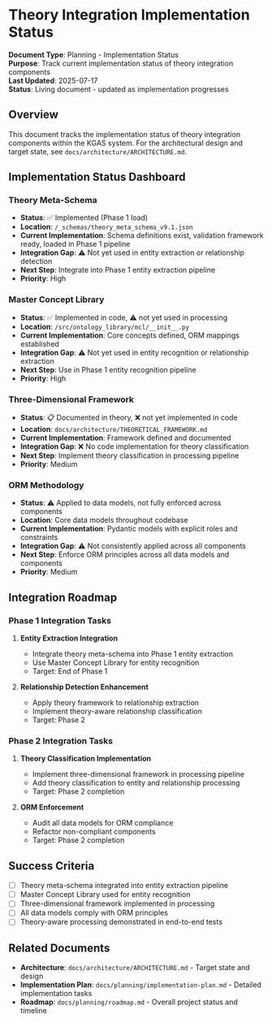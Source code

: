 # Theory Integration Implementation Status

**Document Type**: Planning - Implementation Status  
**Purpose**: Track current implementation status of theory integration components  
**Last Updated**: 2025-07-17  
**Status**: Living document - updated as implementation progresses

## Overview

This document tracks the implementation status of theory integration components within the KGAS system. For the architectural design and target state, see `docs/architecture/ARCHITECTURE.md`.

## Implementation Status Dashboard

### Theory Meta-Schema
- **Status**: ✅ Implemented (Phase 1 load)
- **Location**: `/_schemas/theory_meta_schema_v9.1.json`
- **Current Implementation**: Schema definitions exist, validation framework ready, loaded in Phase 1 pipeline
- **Integration Gap**: ⚠️ Not yet used in entity extraction or relationship detection
- **Next Step**: Integrate into Phase 1 entity extraction pipeline
- **Priority**: High

### Master Concept Library
- **Status**: ✅ Implemented in code, ⚠️ not yet used in processing
- **Location**: `/src/ontology_library/mcl/__init__.py`
- **Current Implementation**: Core concepts defined, ORM mappings established
- **Integration Gap**: ⚠️ Not yet used in entity recognition or relationship extraction
- **Next Step**: Use in Phase 1 entity recognition pipeline
- **Priority**: High

### Three-Dimensional Framework
- **Status**: 📋 Documented in theory, ❌ not yet implemented in code
- **Location**: `docs/architecture/THEORETICAL_FRAMEWORK.md`
- **Current Implementation**: Framework defined and documented
- **Integration Gap**: ❌ No code implementation for theory classification
- **Next Step**: Implement theory classification in processing pipeline
- **Priority**: Medium

### ORM Methodology
- **Status**: ⚠️ Applied to data models, not fully enforced across components
- **Location**: Core data models throughout codebase
- **Current Implementation**: Pydantic models with explicit roles and constraints
- **Integration Gap**: ⚠️ Not consistently applied across all components
- **Next Step**: Enforce ORM principles across all data models and components
- **Priority**: Medium

## Integration Roadmap

### Phase 1 Integration Tasks
1. **Entity Extraction Integration**
   - Integrate theory meta-schema into Phase 1 entity extraction
   - Use Master Concept Library for entity recognition
   - Target: End of Phase 1

2. **Relationship Detection Enhancement**
   - Apply theory framework to relationship extraction
   - Implement theory-aware relationship classification
   - Target: Phase 2

### Phase 2 Integration Tasks
1. **Theory Classification Implementation**
   - Implement three-dimensional framework in processing pipeline
   - Add theory classification to entity and relationship processing
   - Target: Phase 2 completion

2. **ORM Enforcement**
   - Audit all data models for ORM compliance
   - Refactor non-compliant components
   - Target: Phase 2 completion

## Success Criteria

- [ ] Theory meta-schema integrated into entity extraction pipeline
- [ ] Master Concept Library used for entity recognition
- [ ] Three-dimensional framework implemented in processing
- [ ] All data models comply with ORM principles
- [ ] Theory-aware processing demonstrated in end-to-end tests

## Related Documents

- **Architecture**: `docs/architecture/ARCHITECTURE.md` - Target state and design
- **Implementation Plan**: `docs/planning/implementation-plan.md` - Detailed implementation tasks
- **Roadmap**: `docs/planning/roadmap.md` - Overall project status and timeline 